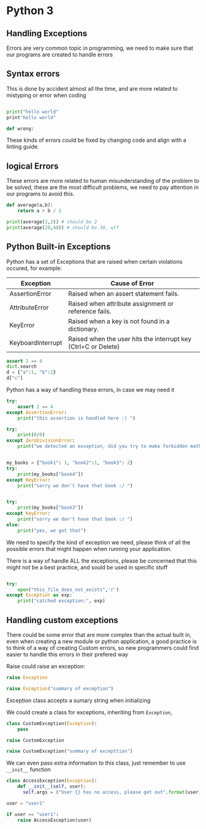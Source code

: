 # Python 3
## Handling Exceptions

Errors are very common topic in programming, we need to make sure that our programs are created to handle errors

## Syntax errors

This is done by accident almost all the time, and are more related to mistyping or error when coding

```python

print("hello world"
print"hello world"

def wrong:
```

These kinds of errors could be fixed by changing code and align with a linting guide.

## logical Errors

These errors are more related to human misunderstanding of the problem to be solved, these are the most difficult problems, we need to pay attention in our programs to avoid this.

```python
def average(a,b):
    return a + b / 2

print(average(2,2)) # should be 2
print(average(20,40)) # should be 30, wtf
```

## Python Built-in Exceptions

Python has a set of Exceptions that are raised when certain violations occured, for example:

| Exception         | Cause of Error                                                 |
|-------------------|----------------------------------------------------------------|
| AssertionError    | Raised when an assert statement fails.                         |
| AttributeError    | Raised when attribute assignment or reference fails.           |
| KeyError          | Raised when a key is not found in a dictionary.                |
| KeyboardInterrupt | Raised when the user hits the interrupt key (Ctrl+C or Delete) |

```python
assert 2 == 4
dict.search
d = {"a":1, "b":2}
d["c"]
```


Python has a way of handling these errors, in case we may need it

```python
try:
    assert 2 == 4
except AssertionError:
    print("this assertion is handled here :) ")

try:
    print(0/0)
except ZeroDivisionError:
    print("we detected an exception, did you try to make forbidden math? >:/ ")


my_books = {"book1": 1, "book2":1, "book3": 2}
try:
    print(my_books["book4"])
except KeyError:
    print("sorry we don't have that book :/ ")


try:
    print(my_books["book3"])
except KeyError:
    print("sorry we don't have that book :/ ")
else:
    print("yes, we got that")
```

We need to specify the kind of exception we need, please think of all the  possible errors that might happen when running your application.

There is a way of handle ALL the exceptions, please be concerned that this might not be a best practice, and sould be used in specific stuff


```python

try:
    open("this_file_does_not_exists",'r')
except Exception as exp:
    print("catched exception:", exp)
``` 

## Handling custom exceptions

There could be some error that are more complex than the actual built in, even when creating a new module or python application, a good practice is to think of a way of creating Custom errors, so new programmers could find easier to handle this errors in their prefered way


Raise could raise an exception:

```python
raise Exception

raise Exception("summary of exception")
```

Exception class accepts a sumary string when initializing

We could create a class for exceptions, inheriting from `Exception`, 

```python
class CustomException(Exception):
    pass

raise CustomException

raise CustomException("summary of excepttion")
```

We can even pass extra information to this class, just remember to use  `__init__` function

```python
class AccessException(Exception):
    def __init__(self, user):
      self.args = ("User {} has no access, please get out".format(user),)

user = "user1"

if user == "user1":
    raise AccessException(user)
```

